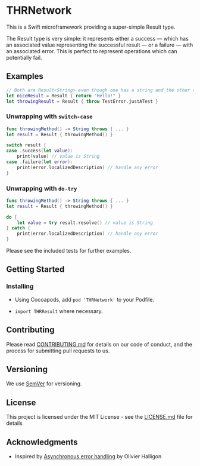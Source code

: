 # THRNetwork

This is a Swift microframework providing a super-simple Result type.

The Result type is very simple: it represents either a success — which has an associated value representing the successful result — or a failure — with an associated error. This is perfect to represent operations which can potentially fail.

## Examples

```swift
// Both are Result<String> even though one has a string and the other contains an error
let niceResult = Result { return "Hello!" }
let throwingResult = Result { throw TestError.justATest }
```

### Unwrapping with `switch-case`
```swift
func throwingMethod() -> String throws { ... }
let result = Result { throwingMethod() }

switch result {
case .success(let value):
    print(value) // value is String
case .failure(let error):
    print(error.localizedDescription) // handle any error
}

```

### Unwrapping with `do-try`
```swift
func throwingMethod() -> String throws { ... }
let result = Result { throwingMethod() }

do {
    let value = try result.resolve() // value is String
} catch {
    print(error.localizedDescription) // handle any error
}

```

Please see the included tests for further examples.

## Getting Started


### Installing

- Using Cocoapods, add `pod 'THRNetwork'` to your Podfile.

- `import THRResult` where necessary.

## Contributing

Please read [CONTRIBUTING.md](CONTRIBUTING.md) for details on our code of conduct, and the process for submitting pull requests to us.

## Versioning

We use [SemVer](http://semver.org/) for versioning.

## License

This project is licensed under the MIT License - see the [LICENSE.md](LICENSE.md) file for details

## Acknowledgments

- Inspired by [Asynchronous error handling](http://alisoftware.github.io/swift/async/error/2016/02/06/async-errors/) by Olivier Halligon